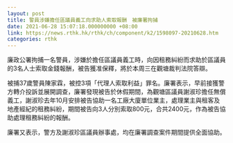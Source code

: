 ```yaml
---
layout: post
title: 警員涉嫌擔任區議員義工向求助人索取報酬　被廉署拘捕
date: 2021-06-28 15:07:18.000000000 +08:00
link: https://news.rthk.hk/rthk/ch/component/k2/1598097-20210628.htm
categories: rthk
---
```


廉政公署拘捕一名警員，涉嫌於擔任區議員義工時，向因租務糾紛而求助於區議員的3名人士索取金錢報酬，被告獲准保釋，將於本周三在觀塘裁判法院答辯。

被捕37歲警員陳家霖，被控3項「代理人索取利益」罪名。廉署表示，早前接獲警方轉介投訴並展開調查，廉署發現被告於休假期間，為觀塘區議員謝淑珍擔任無償義工，謝淑珍去年10月安排被告協助一名工廠大廈單位業主，處理業主與租客及地產經紀的租務糾紛，期間被告向3人分別索取800元，合共2400元，作為被告協助處理租務糾紛的報酬。

廉署又表示，警方及謝淑珍區議員辦事處，均在廉署調查案件期間提供全面協助。
